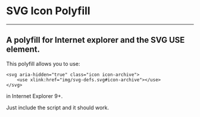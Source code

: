 # SVG Icon Polyfill
---

## A polyfill for Internet explorer and the SVG USE element.

This polyfill allows you to use:

	<svg aria-hidden="true" class="icon icon-archive">
		<use xlink:href="img/svg-defs.svg#icon-archive"></use>
	</svg>

in Internet Explorer 9+.

Just include the script and it should work.
